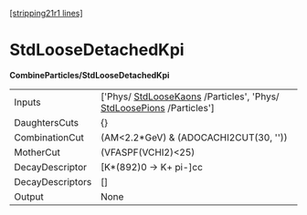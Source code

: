 [[stripping21r1 lines]](./stripping21r1-index)

# StdLooseDetachedKpi

**CombineParticles/StdLooseDetachedKpi**

|                  |                                                                                                                                          |
|------------------|------------------------------------------------------------------------------------------------------------------------------------------|
| Inputs           | ['Phys/ [StdLooseKaons](./stripping21r1-stdloosekaons) /Particles', 'Phys/ [StdLoosePions](./stripping21r1-stdloosepions) /Particles'] |
| DaughtersCuts    | {}                                                                                                                                       |
| CombinationCut   | (AM\<2.2\*GeV) & (ADOCACHI2CUT(30, ''))                                                                                                  |
| MotherCut        | (VFASPF(VCHI2)\<25)                                                                                                                      |
| DecayDescriptor  | [K\*(892)0 -\> K+ pi-]cc                                                                                                               |
| DecayDescriptors | []                                                                                                                                     |
| Output           | None                                                                                                                                     |
